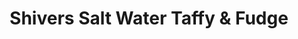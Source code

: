 ---
title: "Shivers Salt Water Taffy & Fudge"
url: /ocean-city/shivers-salt-water-taffy-und-fudge/
shop: Süßwaren
---